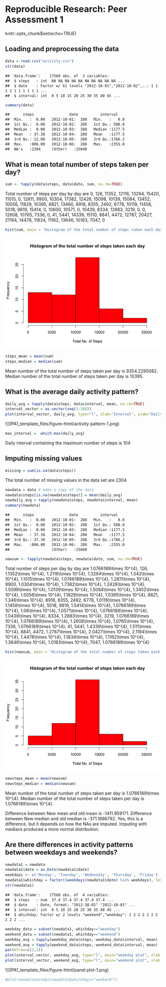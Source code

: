 # Reproducible Research: Peer Assessment 1

knitr::opts_chunk$set(echo=TRUE)

## Loading and preprocessing the data


```r
data = read.csv("activity.csv")
str(data)
```

```
## 'data.frame':	17568 obs. of  3 variables:
##  $ steps   : int  NA NA NA NA NA NA NA NA NA NA ...
##  $ date    : Factor w/ 61 levels "2012-10-01","2012-10-02",..: 1 1 1 1 1 1 1 1 1 1 ...
##  $ interval: int  0 5 10 15 20 25 30 35 40 45 ...
```

```r
summary(data)
```

```
##      steps                date          interval     
##  Min.   :  0.00   2012-10-01:  288   Min.   :   0.0  
##  1st Qu.:  0.00   2012-10-02:  288   1st Qu.: 588.8  
##  Median :  0.00   2012-10-03:  288   Median :1177.5  
##  Mean   : 37.38   2012-10-04:  288   Mean   :1177.5  
##  3rd Qu.: 12.00   2012-10-05:  288   3rd Qu.:1766.2  
##  Max.   :806.00   2012-10-06:  288   Max.   :2355.0  
##  NA's   :2304     (Other)   :15840
```


## What is mean total number of steps taken per day?

```r
sum <- tapply(data$steps, data$date, sum, na.rm=TRUE)
```
Total number of steps per day by day are 0, 126, 11352, 12116, 13294, 15420, 11015, 0, 12811, 9900, 10304, 17382, 12426, 15098, 10139, 15084, 13452, 10056, 11829, 10395, 8821, 13460, 8918, 8355, 2492, 6778, 10119, 11458, 5018, 9819, 15414, 0, 10600, 10571, 0, 10439, 8334, 12883, 3219, 0, 0, 12608, 10765, 7336, 0, 41, 5441, 14339, 15110, 8841, 4472, 12787, 20427, 21194, 14478, 11834, 11162, 13646, 10183, 7047, 0


```r
hist(sum, main = "Histogram of the total number of steps taken each day", xlab = "Total No. of Steps", ylab = "Frequency", col = "red")
```

![](PA1_template_files/figure-html/histogram-1.png) 


```r
steps_mean = mean(sum)
steps_median = median(sum)
```
Mean number of the total number of steps taken per day is 9354.2295082.
Median number of the total number of steps taken per day is 10395. 

## What is the average daily activity pattern?

```r
daily_avg = tapply(data$steps, data$interval, mean, na.rm=TRUE)
interval_vector = as.vector(seq(1:288))
plot(interval_vector, daily_avg, type="l", xlab="Interval", ylab="Daily Average", main="5-minute interval vs. the average number of steps taken")
```

![](PA1_template_files/figure-html/activity pattern-1.png) 


```r
max_interval =  which.max(daily_avg)
```
Daily interval containing the maximum number of steps is 104

## Imputing missing values

```r
missing = sum(is.na(data$steps))
```
The total number of missing values in the data set are 2304


```r
newdata = data # make a copy of the data
newdata$steps[is.na(newdata$steps)] = mean(daily_avg)
newdaily_avg = tapply(newdata$steps, newdata$interval, mean)
summary(newdata)
```

```
##      steps                date          interval     
##  Min.   :  0.00   2012-10-01:  288   Min.   :   0.0  
##  1st Qu.:  0.00   2012-10-02:  288   1st Qu.: 588.8  
##  Median :  0.00   2012-10-03:  288   Median :1177.5  
##  Mean   : 37.38   2012-10-04:  288   Mean   :1177.5  
##  3rd Qu.: 37.38   2012-10-05:  288   3rd Qu.:1766.2  
##  Max.   :806.00   2012-10-06:  288   Max.   :2355.0  
##                   (Other)   :15840
```


```r
newsum <- tapply(newdata$steps, newdata$date, sum, na.rm=TRUE)
```
Total number of steps per day by day are 1.0766189\times 10^{4}, 126, 1.1352\times 10^{4}, 1.2116\times 10^{4}, 1.3294\times 10^{4}, 1.542\times 10^{4}, 1.1015\times 10^{4}, 1.0766189\times 10^{4}, 1.2811\times 10^{4}, 9900, 1.0304\times 10^{4}, 1.7382\times 10^{4}, 1.2426\times 10^{4}, 1.5098\times 10^{4}, 1.0139\times 10^{4}, 1.5084\times 10^{4}, 1.3452\times 10^{4}, 1.0056\times 10^{4}, 1.1829\times 10^{4}, 1.0395\times 10^{4}, 8821, 1.346\times 10^{4}, 8918, 8355, 2492, 6778, 1.0119\times 10^{4}, 1.1458\times 10^{4}, 5018, 9819, 1.5414\times 10^{4}, 1.0766189\times 10^{4}, 1.06\times 10^{4}, 1.0571\times 10^{4}, 1.0766189\times 10^{4}, 1.0439\times 10^{4}, 8334, 1.2883\times 10^{4}, 3219, 1.0766189\times 10^{4}, 1.0766189\times 10^{4}, 1.2608\times 10^{4}, 1.0765\times 10^{4}, 7336, 1.0766189\times 10^{4}, 41, 5441, 1.4339\times 10^{4}, 1.511\times 10^{4}, 8841, 4472, 1.2787\times 10^{4}, 2.0427\times 10^{4}, 2.1194\times 10^{4}, 1.4478\times 10^{4}, 1.1834\times 10^{4}, 1.1162\times 10^{4}, 1.3646\times 10^{4}, 1.0183\times 10^{4}, 7047, 1.0766189\times 10^{4}


```r
hist(newsum, main = "Histogram of the total number of steps taken each day", xlab = "Total No. of Steps", ylab = "Frequency", col = "red")
```

![](PA1_template_files/figure-html/newhistogram-1.png) 


```r
newsteps_mean = mean(newsum)
newsteps_median = median(newsum)
```
Mean number of the total number of steps taken per day is 1.0766189\times 10^{4}.
Median number of the total number of steps taken per day is 1.0766189\times 10^{4}. 

Difference between New mean and old mean is -1411.959171.
Difference between New median and old median is -371.1886792.
Yes, this is a difference, but it depends on how the NAs are imputed. Imputing with medians produced a more normal distribution.

## Are there differences in activity patterns between weekdays and weekends?

```r
newdata1 = newdata
newdata1$date = as.Date(newdata1$date)
weekdays <- c('Monday', 'Tuesday', 'Wednesday', 'Thursday', 'Friday')
newdata1$whichday = factor((weekdays(newdata1$date) %in% weekdays), level=c(FALSE, TRUE), labels=c('weekend', 'weekday'))
str(newdata1)
```

```
## 'data.frame':	17568 obs. of  4 variables:
##  $ steps   : num  37.4 37.4 37.4 37.4 37.4 ...
##  $ date    : Date, format: "2012-10-01" "2012-10-01" ...
##  $ interval: int  0 5 10 15 20 25 30 35 40 45 ...
##  $ whichday: Factor w/ 2 levels "weekend","weekday": 2 2 2 2 2 2 2 2 2 2 ...
```


```r
weekday_data = subset(newdata1, whichday=="weekday")
weekend_data = subset(newdata1, whichday=="weekend")
weekday_avg = tapply(weekday_data$steps, weekday_data$interval, mean)
weekend_avg = tapply(weekend_data$steps, weekend_data$interval, mean)
par(mfrow=c(2,1))
plot(interval_vector, weekday_avg, type="l", main="weekday plot", xlab = "Interval", ylab="No of Steps")
plot(interval_vector, weekend_avg, type="l", main="weekend plot", xlab = "Interval", ylab="No of Steps")
```

![](PA1_template_files/figure-html/panel plot-1.png) 

```r
#plot(newdata1$steps[newdata1$whichday=="weekend"])
```
